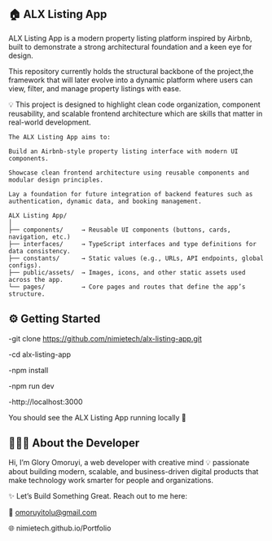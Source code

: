 

## 🏠 ALX Listing App

ALX Listing App is a modern property listing platform inspired by Airbnb, built to demonstrate a strong architectural foundation and a keen eye for design.

This repository currently holds the structural backbone of the project,the framework that will later evolve into a dynamic platform where users can view, filter, and manage property listings with ease.

💡 This project is designed to highlight clean code organization, component reusability, and scalable frontend architecture which are skills that matter in real-world development.

```🚀 Project Goal
The ALX Listing App aims to:

Build an Airbnb-style property listing interface with modern UI components.

Showcase clean frontend architecture using reusable components and modular design principles.

Lay a foundation for future integration of backend features such as authentication, dynamic data, and booking management.
```

```🧱 Project Structure: A quick breakdown of the folder structure and their purposes:
ALX Listing App/
│
├── components/     → Reusable UI components (buttons, cards, navigation, etc.)
├── interfaces/     → TypeScript interfaces and type definitions for data consistency.
├── constants/      → Static values (e.g., URLs, API endpoints, global configs).
├── public/assets/  → Images, icons, and other static assets used across the app.
└── pages/          → Core pages and routes that define the app’s structure.

```

## ⚙️ Getting Started

-git clone https://github.com/nimietech/alx-listing-app.git

-cd alx-listing-app

-npm install

-npm run dev

-http://localhost:3000

You should see the ALX Listing App running locally 🎉

## 👩🏽‍💻 About the Developer
Hi, I’m Glory Omoruyi, a web developer with creative mind 💡 passionate about building modern, scalable, and business-driven digital products that make technology work smarter for people and organizations.

✨ Let’s Build Something Great. Reach out to me here:

📧 omoruyitolu@gmail.com

🌐 nimietech.github.io/Portfolio

